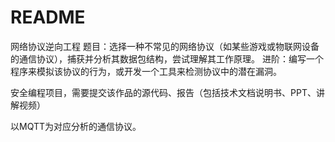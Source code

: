 # README

网络协议逆向工程
题目：选择一种不常见的网络协议（如某些游戏或物联网设备的通信协议），捕获并分析其数据包结构，尝试理解其工作原理。
进阶：编写一个程序来模拟该协议的行为，或开发一个工具来检测协议中的潜在漏洞。

安全编程项目，需要提交该作品的源代码、报告（包括技术文档说明书、PPT、讲解视频）

以MQTT为对应分析的通信协议。